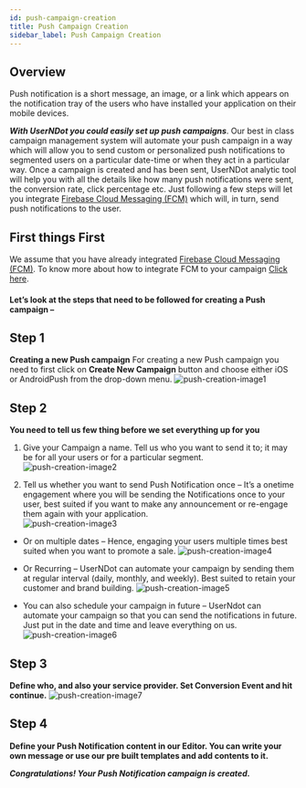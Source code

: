 ```yaml
---
id: push-campaign-creation
title: Push Campaign Creation
sidebar_label: Push Campaign Creation
---
```

## Overview

Push notification is a short message, an image, or a link which appears on the notification tray of the users who have installed your application on their mobile devices.

***With UserNDot you could easily set up push campaigns***. Our best in class campaign management system will automate your push campaign in a way which will allow you to send custom or personalized push notifications to segmented users on a particular date-time or when they act in a particular way. Once a campaign is created and has been sent, UserNDot analytic tool will help you with all the details like how many push notifications were sent, the conversion rate, click percentage etc. Just following a few steps will let you integrate [Firebase Cloud Messaging (FCM)](https://firebase.google.com/docs/cloud-messaging/) which will, in turn, send push notifications to the user.
 

## First things First
We assume that you have already integrated [Firebase Cloud Messaging (FCM)](https://firebase.google.com/docs/cloud-messaging/). To know more about how to integrate FCM to your campaign [Click here](/d/docs/integration/pushnotification-integration).

#### Let’s look at the steps that need to be followed for creating a Push campaign – 

## Step 1 
**Creating a new Push campaign**
For creating a new Push campaign you need to first click on **Create New Campaign** button and choose either iOS or AndroidPush from the drop-down menu.
![push-creation-image1](/d/img/PushCampaignCreation/Push-Campaign-Creation-1.png)

## Step 2 
**You need to tell us few thing before we set everything up for you**
    
1.   Give your Campaign a name. Tell us who you want to send it to; it may be for all your users or for a particular segment.
![push-creation-image2](/d/img/PushCampaignCreation/Push-Campaign-Creation-2.png)

2.  Tell us whether you want to send Push Notification once – It’s a onetime engagement where you will be sending the Notifications once to your user, best suited if you want to make any announcement or re-engage them again with your application.      
![push-creation-image3](/d/img/PushCampaignCreation/Push-Campaign-Creation-3.png)

* Or on multiple dates – Hence, engaging your users multiple times best suited when you want to promote a sale.
![push-creation-image4](/d/img/PushCampaignCreation/Push-Campaign-Creation-4.png)

* Or Recurring – UserNDot can automate your campaign by sending them at regular interval (daily, monthly, and weekly). Best suited to retain your customer and brand building.
![push-creation-image5](/d/img/PushCampaignCreation/Push-Campaign-Creation-5.png)

* You can also schedule your campaign in future – UserNdot can automate your campaign so that you can send the notifications in future. Just put in the date and time and leave everything on us.
![push-creation-image6](/d/img/PushCampaignCreation/Push-Campaign-Creation-6.png)

## Step 3
**Define who, and also your service provider. Set Conversion Event and hit continue.** 
![push-creation-image7](/d/img/PushCampaignCreation/Push-Campaign-Creation-7.png)

## Step 4 
**Define your Push Notification content in our Editor. You can write your own message or use our pre built templates and add contents to it.**


***Congratulations! Your Push Notification campaign is created.***